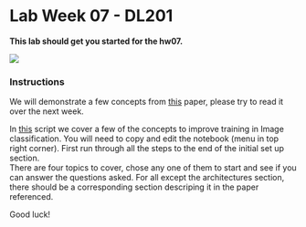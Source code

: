 # Lab Week 07 - DL201

**This lab should get you started for the hw07.**

![](figs/competition_page.png)  

### Instructions 

We will demonstrate a few concepts from [this](https://arxiv.org/abs/1812.01187?utm_source=feedburner&utm_medium=feed&utm_campaign=Feed%3A+arxiv%2FQSXk+%28ExcitingAds%21+cs+updates+on+arXiv.org%29) paper, please try to read it over the next week.  
   
In [this](https://www.kaggle.com/darraghdog/week07-lab-fork-me?scriptVersionId=65297289) script we cover a few of the concepts to improve training in Image classification. You will need to copy and edit the notebook (menu in top right corner). First run through all the steps to the end of the initial set up section.  
There are four topics to cover, chose any one of them to start and see if you can answer the questions asked. For all except the architectures section, there should be a corresponding section descriping it in the paper referenced.   
      
Good luck! 
